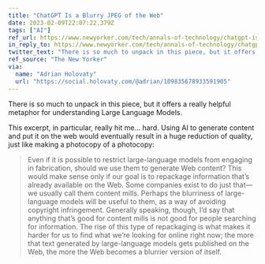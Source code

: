 ```yaml
---
title: "ChatGPT Is a Blurry JPEG of the Web"
date: 2023-02-09T22:07:22.379Z
tags: ["AI"]
ref_url: https://www.newyorker.com/tech/annals-of-technology/chatgpt-is-a-blurry-jpeg-of-the-web
in_reply_to: https://www.newyorker.com/tech/annals-of-technology/chatgpt-is-a-blurry-jpeg-of-the-web
twitter_text: "There is so much to unpack in this piece, but it offers a really helpful metaphor for understanding Large Language Models."
ref_source: "The New Yorker"
via:
  name: "Adrian Holovaty"
  url: "https://social.holovaty.com/@adrian/109835678933591905"
---
```


There is so much to unpack in this piece, but it offers a really helpful metaphor for understanding Large Language Models.

This excerpt, in particular, really hit me… hard. Using AI to generate content and put it on the web would eventually result in a huge reduction of quality, just like making a photocopy of a photocopy:

> Even if it is possible to restrict large-language models from engaging in fabrication, should we use them to generate Web content? This would make sense only if our goal is to repackage information that’s already available on the Web. Some companies exist to do just that—we usually call them content mills. Perhaps the blurriness of large-language models will be useful to them, as a way of avoiding copyright infringement. Generally speaking, though, I’d say that anything that’s good for content mills is not good for people searching for information. The rise of this type of repackaging is what makes it harder for us to find what we’re looking for online right now; the more that text generated by large-language models gets published on the Web, the more the Web becomes a blurrier version of itself.
